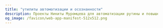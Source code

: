 ```yaml
---
title: "утилиты автоматизации и осознанности"
description: Проекты Никиты Муромцева для автоматизации рутины и повышения осознанности.
og_image: /favicon/web-app-manifest-512x512.png
---
```

